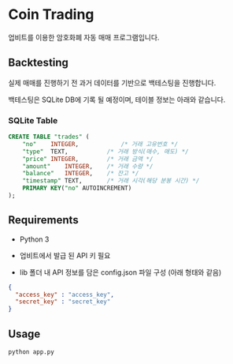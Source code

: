 # Coin Trading

업비트를 이용한 암호화폐 자동 매매 프로그램입니다.



## Backtesting

실제 매매를 진행하기 전 과거 데이터를 기반으로 백테스팅을 진행합니다.

백테스팅은 SQLite DB에 기록 될 예정이며, 테이블 정보는 아래와 같습니다.

### SQLite Table

```sql
CREATE TABLE "trades" (
	"no"	INTEGER,			/* 거래 고유번호 */
	"type"	TEXT,  			/* 거래 방식(매수, 매도) */
	"price"	INTEGER,		/* 거래 금액 */
	"amount"	INTEGER,	/* 거래 수량 */
	"balance"	INTEGER,	/* 잔고 */
	"timestamp"	TEXT,		/* 거래 시각(해당 분봉 시간) */
	PRIMARY KEY("no" AUTOINCREMENT)
);
```



## Requirements

- Python 3

- 업비트에서 발급 된 API 키 필요
- lib 폴더 내 API 정보를 담은 config.json 파일 구성 (아래 형태와 같음)

```json
{
  "access_key" : "access_key",
  "secret_key" : "secret_key"
}
```



## Usage

```
python app.py
```


